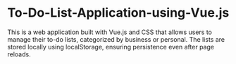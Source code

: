 # To-Do-List-Application-using-Vue.js
This is a web application built with Vue.js and CSS that allows users to manage their to-do lists, categorized by business or personal. The lists are stored locally using localStorage, ensuring persistence even after page reloads.
